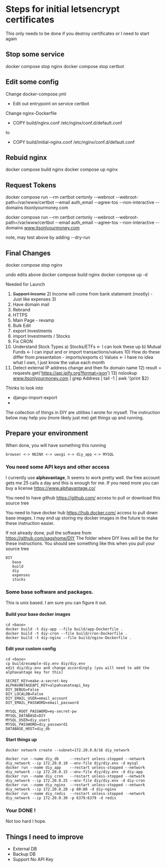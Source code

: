# Steps for initial letsencrypt certificates
This only needs to be done if you destroy certificates or I need to start again
## Stop some service
docker compose stop nginx
docker compose stop certbot
## Edit some config
Change docker-compose.yml
  - Edit out entrypoint on service certbot

Change nginx-Dockerfile
  - COPY build/nginx.conf /etc/nginx/conf.d/default.conf

to
  - COPY build/initial-nginx.conf /etc/nginx/conf.d/default.conf
## Rebuid nginx
docker compose build nginx
docker compose up nginx
## Request Tokens
   docker compose run --rm certbot certonly --webroot --webroot-path=/var/www/certbot --email auth_email --agree-tos --non-interactive  --domains itsonlyourmoney.com
   
   docker compose run --rm certbot certonly --webroot --webroot-path=/var/www/certbot --email auth_email --agree-tos --non-interactive  --domains www.itsonlyourmoney.com

   note,  may test above by adding --dry-run
## Final Changes
docker compose stop nginx

undo edits above
docker compose build nginx
docker compose up -d 

Needed for Launch
1) ~~Support Income~~
   2) Income will come from bank statement (mostly) - Just like expenses
   3) 
2) Have domain mail
3) Rebrand
4) HTTPS
5) Main Page - revamp
6) Bulk Edit
7) export Investments
8) import Investments / Stocks
8) Fix CRON
9) Understand Stock Types
   a) Stocks/ETFs  <- I can look these up
   b) Mutual Funds  <- I can input and or import transactions/values
   10)   How do these differ from presentation - imports/exports 
      c) Values  <- I have no idea what I own,  I just know the value each month
11) Detect external IP address change and then fix domain name
    12) result = requests.get('https://api.ipify.org?format=json')
    13) nslookup www.itsonlyourmoney.com | grep Address | tail -1 | awk '{print $2}


Thinks to look into
* django-import-export
* 
The collection of things in DIY are utilities I wrote for myself.   The instruction below may help you (more likely just me) 
get things up and running.

## Prepare your environment
When done,  you will have something this running

    browser <-> NGINX <-> uwsgi <-> diy_app <-> MYSQL

### You need some API keys and other access
I currently use **alphavantage**,  It seems to work pretty well.  the free account gets me 25 calls a day
and this is enough for me.  If you need more you can buy a license
https://www.alphavantage.co/

You need to have github https://github.com/ access to pull or download this source tree

You need to have docker hub https://hub.docker.com/ access to pull down base images.    I may end up storing my
docker images in the future to make these instruction easier.


If not already done,  pull the software from https://github.com/sagshome/DIY   The folder where DIY lives will
be the <base> for these instructions.   You should see something like this when you pull your source tree

    DIY 
       base
       build
       diy
       expenses
       stocks


### Some base software and packages.
This is unix based.  I am sure you can figure it out.


#### Build your base docker images
    cd <base>
    docker build -t diy-app --file build/app-Dockerfile .
    docker build -t diy-cron --file build/cron-Dockerfile .
    docker build -t diy-nginx --file build/nginx-Dockerfile .

#### Edit your custom config
    cd <base>
    cp build/example-diy.env diy/diy.env
    edit diy/diy.env and change accordingly (you will need to add the alphavantage key for this)

    SECRET_KEY=make-a-secret-key
    ALPHAVANTAGEAPI_KEY=alpahvanateapi_key
    DIY_DEBUG=False
    DIY_LOCALDB=False
    DIY_EMAIL_USER=email_account
    DIY_EMAIL_PASSWORD=email_password

    MYSQL_ROOT_PASSWORD=my-secret-pw
    MYSQL_DATABASE=DIY
    MYSQL_USER=diy_user1
    MYSQL_PASSWORD=diy_password1
    DATABASE_HOST=diy_db


#### Start things up

    docker network create --subnet=172.20.0.0/16 diy_network

    docker run --name diy_db     --restart unless-stopped --network diy_network --ip 172.20.0.10 --env-file diy/diy.env -d mysql
    docker run --name diy_app    --restart unless-stopped --network diy_network --ip 172.20.0.15 --env-file diy/diy.env -d diy-app
    docker run --name diy_cron   --restart unless-stopped --network diy_network --ip 172.20.0.25 --env-file diy/diy.env -d diy-cron
    docker run --name diy_nginx  --restart unless-stopped --network diy_network --ip 172.20.0.20 -p 80:80 -d diy-nginx
    docker run --name diy_redis  --restart unless-stopped --network diy_network --ip 172.20.0.30 -p 6379:6379 -d redis

### Your DONE !
Not too hard I hope.


## Things I need to improve
* External DB
* Backup DB
* Support No API Key


